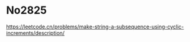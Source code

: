 # No2825

<https://leetcode.cn/problems/make-string-a-subsequence-using-cyclic-increments/description/>
